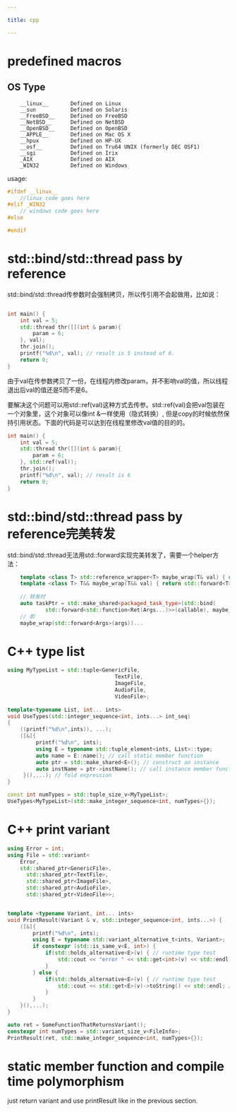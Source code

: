 ```yaml
---

title: cpp 

---
```


# predefined macros

## OS Type

```
    __linux__       Defined on Linux
    __sun           Defined on Solaris
    __FreeBSD__     Defined on FreeBSD
    __NetBSD__      Defined on NetBSD
    __OpenBSD__     Defined on OpenBSD
    __APPLE__       Defined on Mac OS X
    __hpux          Defined on HP-UX
    __osf__         Defined on Tru64 UNIX (formerly DEC OSF1)
    __sgi           Defined on Irix
    _AIX            Defined on AIX
    _WIN32          Defined on Windows
```

usage:

```cpp
#ifdef __linux__ 
    //linux code goes here
#elif _WIN32
    // windows code goes here
#else

#endif
```


# std::bind/std::thread pass by reference

std::bind/std::thread传参数时会强制拷贝，所以传引用不会起做用，比如说：

```cpp

int main() {
    int val = 5;
    std::thread thr([](int & param){
        param = 6;
    }, val);
    thr.join();
    printf("%d\n", val); // result is 5 instead of 6.
    return 0;
}
```

由于val在传参数拷贝了一份，在线程内修改param，并不影响val的值，所以线程退出后val的值还是5而不是6。

要解决这个问题可以用std::ref(val)这种方式去传参。std::ref(val)会把val包装在一个对象里，这个对象可以像int &一样使用（隐式转换）, 但是copy的时候依然保持引用状态。下面的代码是可以达到在线程里修改val值的目的的。

```cpp
int main() {
    int val = 5;
    std::thread thr([](int & param){
        param = 6;
    }, std::ref(val));
    thr.join();
    printf("%d\n", val); // result is 6
    return 0;
}
```

# std::bind/std::thread pass by reference完美转发

std::bind/std::thread无法用std::forward实现完美转发了，需要一个helper方法：

```cpp
    template <class T> std::reference_wrapper<T> maybe_wrap(T& val) { return std::ref(val); }
    template <class T> T&& maybe_wrap(T&& val) { return std::forward<T>(val); }
    
    // 转发时
    auto taskPtr = std::make_shared<packaged_task_type>(std::bind(
            std::forward<std::function<Ret(Args...)>>(callable), maybe_wrap(std::forward<Args>(args))...));
    // 即
    maybe_wrap(std::forward<Args>(args))...
```    

# C++ type list

```cpp
using MyTypeList = std::tuple<GenericFile,
                                  TextFile,
                                  ImageFile,
                                  AudioFile,
                                  VideoFile>;
                                  
template<typename List, int... ints>
void UseTypes(std::integer_sequence<int, ints...> int_seq)
{
    ((printf("%d\n",ints)), ...);
    ([&]{
         printf("%d\n", ints);
         using E = typename std::tuple_element<ints, List>::type;
         auto name = E::name(); // call static member function
         auto ptr = std::make_shared<E>(); // construct an instance
         auto instName = ptr->instName(); // call instance member function
     }(),...); // fold expression
}

const int numTypes = std::tuple_size_v<MyTypeList>;
UseTypes<MyTypeList>(std::make_integer_sequence<int, numTypes>{});
```

# C++ print variant

```cpp
using Error = int;
using File = std::variant<
    Error,
    std::shared_ptr<GenericFile>,
      std::shared_ptr<TextFile>,
      std::shared_ptr<ImageFile>,
      std::shared_ptr<AudioFile>,
      std::shared_ptr<VideoFile>>;


template <typename Variant, int... ints>
void PrintResult(Variant & v, std::integer_sequence<int, ints...>) {
    ([&]{
        printf("%d\n", ints);
        using E = typename std::variant_alternative_t<ints, Variant>;
        if constexpr (std::is_same_v<E, int>) {
            if(std::holds_alternative<E>(v) { // runtime type test
                std::cout << "error " << std::get<int>(v) << std::endl;
            }
        } else {
            if(std::holds_alternative<E>(v) { // runtime type test
                std::cout << std::get<E>(v)->toString() << std::endl; // other types must implement toString
            }
        }
    }(),...);
}

auto ret = SomeFunctionThatReturnsVariant();
constexpr int numTypes = std::variant_size_v<FileInfo>;
PrintResult(ret, std::make_integer_sequence<int, numTypes>{});

```

# static member function and compile time polymorphism

just return variant and use printResult like in the previous section. 

